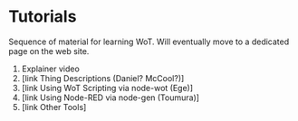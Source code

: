 # Tutorials

Sequence of material for learning WoT.   Will eventually move to a dedicated page on the web site.

1. Explainer video
2. [link Thing Descriptions (Daniel? McCool?)]
3. [link Using WoT Scripting via node-wot (Ege)] 
4. [link Using Node-RED via node-gen (Toumura)]
5. [link Other Tools]
